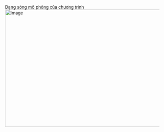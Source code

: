 Dạng sóng mô phỏng của chương trình
<img width="944" height="385" alt="image" src="https://github.com/user-attachments/assets/d5066f9a-f9ab-40e0-b69e-e5c510860c14" />
